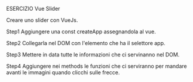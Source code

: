 ESERCIZIO Vue Slider

Creare uno slider con VueJs.

Step1
Aggiungere una const createApp assegnandola al vue.

Step2
Collegarla nel DOM con l'elemento che ha il selettore app.

Step3
Mettere in data tutte le informazioni che ci servinanno nel DOM.

Step4
Aggiungere nei methods le funzioni che ci serviranno per mandare avanti le immagini quando clicchi sulle frecce.